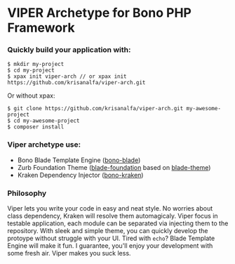 # VIPER Archetype for Bono PHP Framework

### Quickly build your application with:

```
$ mkdir my-project
$ cd my-project
$ xpax init viper-arch // or xpax init https://github.com/krisanalfa/viper-arch.git
```
Or without xpax:

```
$ git clone https://github.com/krisanalfa/viper-arch.git my-awesome-project
$ cd my-awesome-project
$ composer install
```

### Viper archetype use:
- Bono Blade Template Engine ([bono-blade](https://github.com/krisanalfa/bono-blade))
- Zurb Foundation Theme ([blade-foundation](https://github.com/krisanalfa/blade-foundation) based on [blade-theme](https://github.com/krisanalfa/blade-theme))
- Kraken Dependency Injector ([bono-kraken](https://github.com/krisanalfa/bono-kraken))

### Philosophy
Viper lets you write your code in easy and neat style.
No worries about class dependency, Kraken will resolve them automagicaly.
Viper focus in testable application, each module can be separated via injecting them to the repository.
With sleek and simple theme, you can quickly develop the protoype without struggle with your UI.
Tired with `echo`? Blade Template Engine will make it fun.
I guarantee, you'll enjoy your development with some fresh air.
Viper makes you suck less.
